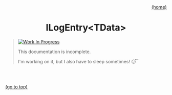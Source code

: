 <div id="top" align="right"><a href="https://github.com/auturge/logger#top">(home)</a></div>

<h1 align="center">ILogEntry&lt;TData&gt;</h1>

>
> [![Work In Progress][WIP-badge]](#top)
>
> This documentation is incomplete.
>
> I'm working on it, but I also have to sleep sometimes! :sleeping:

<br>

<!-- `CONSOLE` is the default writer for the browser console. -->

<br>

<a href="#top">(go to top)</a>

[WIP-badge]: https://img.shields.io/static/v1?label=WIP:&message=Work-in-Progress&color=blueviolet
